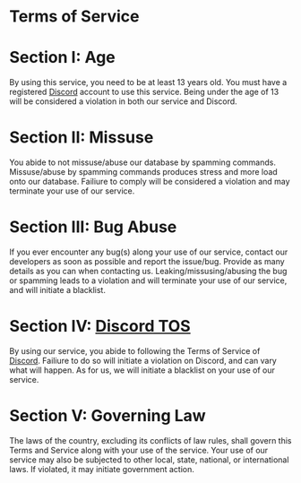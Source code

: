 # Terms of Service

# Section I: Age
By using this service, you need to be at least 13 years old. You must have a registered [Discord](https://discord.com) account to use this service. Being under the age of 13 will be considered a violation in both our service and Discord. 

# Section II: Missuse
You abide to not missuse/abuse our database by spamming commands. Missuse/abuse by spamming commands produces stress and more load onto our database. Failiure to comply will be considered a violation and may terminate your use of our service. 

# Section III: Bug Abuse
If you ever encounter any bug(s) along your use of our service, contact our developers as soon as possible and report the issue/bug. Provide as many details as you can when contacting us. Leaking/missusing/abusing the bug or spamming leads to a violation and will terminate your use of our service, and will initiate a blacklist.

# Section IV: [Discord TOS](https://discord.com/terms)
By using our service, you abide to following the Terms of Service of [Discord](https://discord.com).  Failiure to do so will initiate a violation on Discord, and can vary what will happen. As for us, we will initiate a blacklist on your use of our service. 

# Section V: Governing Law
The laws of the country, excluding its conflicts of law rules, shall govern this Terms and Service along with your use of the service. Your use of our service may also be subjected to other local, state, national, or international laws. If violated, it may initiate government action. 
